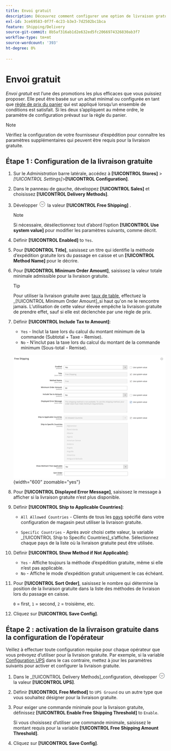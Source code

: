```yaml
---
title: Envoi gratuit
description: Découvrez comment configurer une option de livraison gratuite pour votre boutique.
exl-id: 3ce69583-0f7f-4c23-b3e3-7d2502bc1bca
feature: Shipping/Delivery
source-git-commit: 8b5af316ab1d2e632ed5fc2066974326830ab3f7
workflow-type: tm+mt
source-wordcount: '393'
ht-degree: 0%

---
```


# Envoi gratuit

_Envoi gratuit_ est l’une des promotions les plus efficaces que vous puissiez proposer. Elle peut être basée sur un achat minimal ou configurée en tant que [règle de prix du panier](../merchandising-promotions/price-rules-cart.md) qui est appliqué lorsqu’un ensemble de conditions est satisfait. Si les deux s’appliquent au même ordre, le paramètre de configuration prévaut sur la règle du panier.

>[!NOTE]
>
>Vérifiez la configuration de votre fournisseur d’expédition pour connaître les paramètres supplémentaires qui peuvent être requis pour la livraison gratuite.

## Étape 1 : Configuration de la livraison gratuite

1. Sur le _Administration_ barre latérale, accédez à **[!UICONTROL Stores]** > _[!UICONTROL Settings]_>**[!UICONTROL Configuration]**.

1. Dans le panneau de gauche, développez **[!UICONTROL Sales]** et choisissez **[!UICONTROL Delivery Methods]**.

1. Développer ![Sélecteur d’extension](../assets/icon-display-expand.png) la valeur **[!UICONTROL Free Shipping]** .

   >[!NOTE]
   >
   >Si nécessaire, désélectionnez tout d’abord l’option **[!UICONTROL Use system value]** pour modifier les paramètres suivants, comme décrit.

1. Définir **[!UICONTROL Enabled]** to `Yes`.

1. Pour **[!UICONTROL Title]**, saisissez un titre qui identifie la méthode d’expédition gratuite lors du passage en caisse et un **[!UICONTROL Method Name]** pour le décrire.

1. Pour **[!UICONTROL Minimum Order Amount]**, saisissez la valeur totale minimale admissible pour la livraison gratuite.

   >[!TIP]
   >
   >Pour utiliser la livraison gratuite avec [taux de table](shipping-table-rate.md), effectuez la _[!UICONTROL Minimum Order Amount]_si haut qu&#39;on ne le rencontre jamais. L’utilisation de cette valeur élevée empêche la livraison gratuite de prendre effet, sauf si elle est déclenchée par une règle de prix.

1. Définir **[!UICONTROL Include Tax to Amount]**:

   - `Yes` - Inclut la taxe lors du calcul du montant minimum de la commande (Subtotal + Taxe - Remise).
   - `No` - N’inclut pas la taxe lors du calcul du montant de la commande minimum (Sous-total - Remise).

   ![Livraison gratuite](../configuration-reference/sales/assets/delivery-methods-free-shipping.png){width="600" zoomable="yes"}

1. Pour **[!UICONTROL Displayed Error Message]**, saisissez le message à afficher si la livraison gratuite n’est plus disponible.

1. Définir **[!UICONTROL Ship to Applicable Countries]**:

   - `All Allowed Countries` - Clients de tous les [pays](../getting-started/store-details.md#country-options) spécifié dans votre configuration de magasin peut utiliser la livraison gratuite.

   - `Specific Countries` - Après avoir choisi cette valeur, la variable _[!UICONTROL Ship to Specific Countries]_s’affiche. Sélectionnez chaque pays de la liste où la livraison gratuite peut être utilisée.

1. Définir **[!UICONTROL Show Method if Not Applicable]**:

   - `Yes` - Affiche toujours la méthode d’expédition gratuite, même si elle n’est pas applicable.
   - `No` - Affiche le mode d’expédition gratuit uniquement le cas échéant.

1. Pour **[!UICONTROL Sort Order]**, saisissez le nombre qui détermine la position de la livraison gratuite dans la liste des méthodes de livraison lors du passage en caisse.

   `0` = first, `1` = second, `2` = troisième, etc.

1. Cliquez sur **[!UICONTROL Save Config]**.

## Étape 2 : activation de la livraison gratuite dans la configuration de l’opérateur

Veillez à effectuer toute configuration requise pour chaque opérateur que vous prévoyez d’utiliser pour la livraison gratuite. Par exemple, si la variable [Configuration UPS](ups.md) dans le cas contraire, mettez à jour les paramètres suivants pour activer et configurer la livraison gratuite.

1. Dans le _[!UICONTROL Delivery Methods]_configuration, développer ![Sélecteur d’extension](../assets/icon-display-expand.png) la valeur **[!UICONTROL UPS]**.

1. Définir **[!UICONTROL Free Method]** to `UPS Ground` ou un autre type que vous souhaitez désigner pour la livraison gratuite.

1. Pour exiger une commande minimale pour la livraison gratuite, définissez **[!UICONTROL Enable Free Shipping Threshold]** to `Enable`.

   Si vous choisissez d’utiliser une commande minimale, saisissez le montant requis pour la variable **[!UICONTROL Free Shipping Amount Threshold]**.

1. Cliquez sur **[!UICONTROL Save Config]**.
